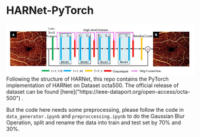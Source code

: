 # HARNet-PyTorch  
<img src="https://github.com/KevynUtopia/HARNet-PyTorch/blob/main/Structure.jpg" align="middle"/>  
Following the structure of HARNet, this repo contains the PyTorch implementation of HARNet on Dataset octa500. The official release of dataset can be found [here]("https://ieee-dataport.org/open-access/octa-500") .  
  
But the code here needs some preprocessing, please follow the code in `data_generator.ipynb` and `preproccessing.ipynb` to do the Gaussian Blur Operation, split and rename the data into train and test set by 70% and 30%.
